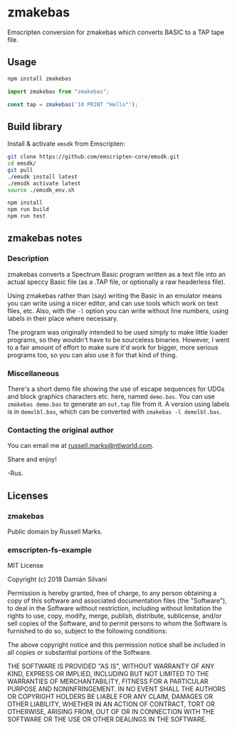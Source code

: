 # zmakebas

Emscripten conversion for zmakebas which converts BASIC to a TAP tape file.

## Usage

```bash
npm install zmakebas
```

```javascript
import zmakebas from "zmakebas";

const tap = zmakebas('10 PRINT "Hello"');
```

## Build library

Install & activate `emsdk` from Emscripten:

```bash
git clone https://github.com/emscripten-core/emsdk.git
cd emsdk/
git pull
./emsdk install latest
./emsdk activate latest
source ./emsdk_env.sh
```

```bash
npm install
npm run build
npm run test
```

## zmakebas notes

### Description

zmakebas converts a Spectrum Basic program written as a text file into
an actual speccy Basic file (as a .TAP file, or optionally a raw
headerless file).

Using zmakebas rather than (say) writing the Basic in an emulator
means you can write using a nicer editor, and can use tools which work
on text files, etc. Also, with the `-l` option you can write without
line numbers, using labels in their place where necessary.

The program was originally intended to be used simply to make little
loader programs, so they wouldn't have to be sourceless binaries.
However, I went to a fair amount of effort to make sure it'd work for
bigger, more serious programs too, so you can also use it for that
kind of thing.

### Miscellaneous

There's a short demo file showing the use of escape sequences for UDGs
and block graphics characters etc. here, named `demo.bas`. You can use
`zmakebas demo.bas` to generate an `out.tap` file from it. A version
using labels is in `demolbl.bas`, which can be converted with
`zmakebas -l demolbl.bas`.

### Contacting the original author

You can email me at russell.marks@ntlworld.com.

Share and enjoy! 

-Rus.

## Licenses

### zmakebas

Public domain by Russell Marks.

### emscripten-fs-example

MIT License

Copyright (c) 2018 Damián Silvani

Permission is hereby granted, free of charge, to any person obtaining a copy
of this software and associated documentation files (the "Software"), to deal
in the Software without restriction, including without limitation the rights
to use, copy, modify, merge, publish, distribute, sublicense, and/or sell
copies of the Software, and to permit persons to whom the Software is
furnished to do so, subject to the following conditions:

The above copyright notice and this permission notice shall be included in all
copies or substantial portions of the Software.

THE SOFTWARE IS PROVIDED "AS IS", WITHOUT WARRANTY OF ANY KIND, EXPRESS OR
IMPLIED, INCLUDING BUT NOT LIMITED TO THE WARRANTIES OF MERCHANTABILITY,
FITNESS FOR A PARTICULAR PURPOSE AND NONINFRINGEMENT. IN NO EVENT SHALL THE
AUTHORS OR COPYRIGHT HOLDERS BE LIABLE FOR ANY CLAIM, DAMAGES OR OTHER
LIABILITY, WHETHER IN AN ACTION OF CONTRACT, TORT OR OTHERWISE, ARISING FROM,
OUT OF OR IN CONNECTION WITH THE SOFTWARE OR THE USE OR OTHER DEALINGS IN THE
SOFTWARE.
